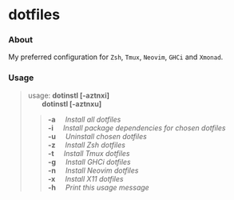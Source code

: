 # dotfiles
### About
My preferred configuration for `Zsh`, `Tmux`, `Neovim`, `GHCi` and `Xmonad`.
### Usage
> usage: **dotinstl [-aztnxi]** <br />
> &#9; &nbsp; &nbsp; &nbsp;  &nbsp;**dotinstl [-aztnxu]**
> > **-a** &nbsp; &nbsp; *Install all dotfiles* <br />
**-i** &nbsp; &nbsp; *Install package dependencies for chosen dotfiles* <br />
**-u** &nbsp; &nbsp; *Uninstall chosen dotfiles* <br />
**-z** &nbsp; &nbsp; *Install Zsh dotfiles* <br />
**-t** &nbsp; &nbsp; *Install Tmux dotfiles* <br />
**-g** &nbsp; &nbsp; *Install GHCi dotfiles* <br />
**-n** &nbsp; &nbsp; *Install Neovim dotfiles* <br />
**-x** &nbsp; &nbsp; *Install X11 dotfiles* <br />
**-h** &nbsp; &nbsp; *Print this usage message* <br />
